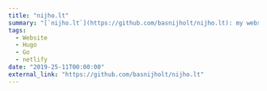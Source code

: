 ```yaml
---
title: "nijho.lt"
summary: "[`nijho.lt`](https://github.com/basnijholt/nijho.lt): my website made with [Hugo](https://gohugo.io/) on Github that is automatically deloyed with [Netlify](https://app.netlify.com/sites/nijholt/deploys) 🦾"
tags:
  - Website
  - Hugo
  - Go
  - netlify
date: "2019-25-11T00:00:00"
external_link: "https://github.com/basnijholt/nijho.lt"
---
```

